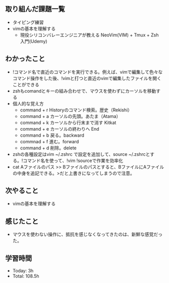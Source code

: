 ## 取り組んだ課題一覧
- タイピング練習
- vimの基本を理解する
  - 現役シリコンバレーエンジニアが教える NeoVim(VIM) + Tmux + Zsh 入門(Udemy)
## わかったこと
- !コマンド名で直近のコマンドを実行できる。例えば、vimで編集して色々なコマンド操作をした後、!vimと打つと直近のvimで編集したファイルを開くことができる
- zshもcomandとキーの組み合わせで、マウスを使わずにカーソルを移動する
- 個人的な覚え方
  - command + r Historyのコマンド検索。歴史（Rekishi）
  - command + a カーソルの先頭。あたま（Atama）
  - command + k カーソルから行末まで消す Kitkat
  - command + e カーソルの終わりへ End
  - command + b 戻る。backward
  - commnad + f 進む。forward
  - command + d 削除。delete
- zshの各種設定はvim ~/.zshrc で設定を追加して、source ~/.zshrcとする。!コマンド名を使って、!vim !sourceで作業を効率化
- cat Aファイルのパス >> Bファイルのパスとすると、BファイルにAファイルの中身を追記できる。>だと上書きになってしまうので注意。
## 次やること
- vimの基本を理解する
## 感じたこと
- マウスを使わない操作に、抵抗を感じなくなってきたのは、新鮮な感覚だった。
## 学習時間
- Today: 3h
- Total: 108.5h
